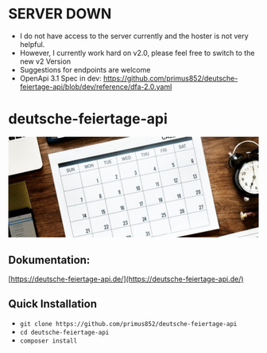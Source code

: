 # SERVER DOWN
- I do not have access to the server currently and the hoster is not very helpful.
- However, I currently work hard on v2.0, please feel free to switch to the new v2 Version
- Suggestions for endpoints are welcome
- OpenApi 3.1 Spec in dev: https://github.com/primus852/deutsche-feiertage-api/blob/dev/reference/dfa-2.0.yaml

# deutsche-feiertage-api
![Alle deutschen Feiertage als API](https://raw.githubusercontent.com/primus852/deutsche-feiertage-api/master/public/assets/img/banner.jpg)

## Dokumentation:
[https://deutsche-feiertage-api.de/](https://deutsche-feiertage-api.de/)

## Quick Installation
- `git clone https://github.com/primus852/deutsche-feiertage-api`
- `cd deutsche-feiertage-api`
- `composer install`

